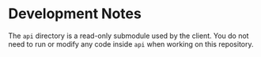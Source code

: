 # Development Notes

The `api` directory is a read-only submodule used by the client. You do not need
 to run or modify any code inside `api` when working on this repository.

